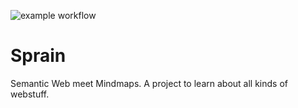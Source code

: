 ![example workflow](https://github.com/schauder/sprain/actions/workflows/maven.yml/badge.svg)

# Sprain
Semantic Web meet Mindmaps. A project to learn about all kinds of webstuff.
